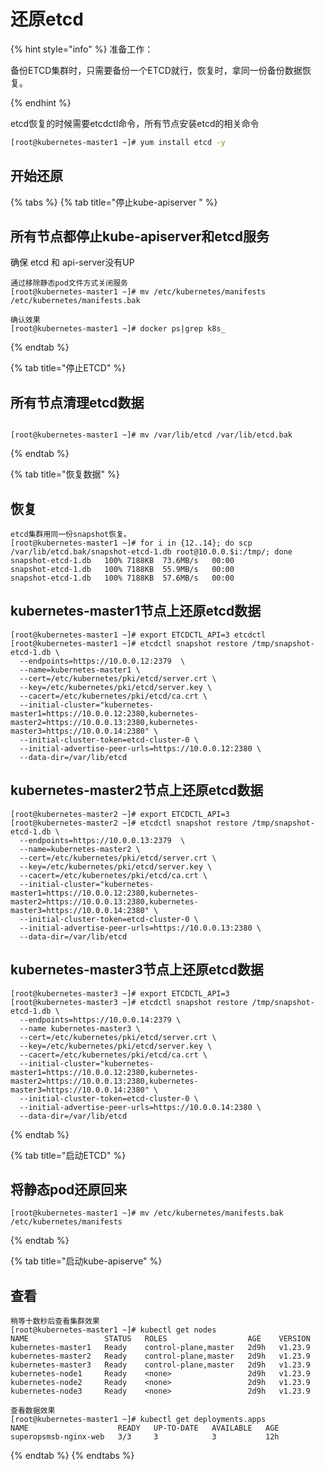# 还原etcd

{% hint style="info" %}
准备工作：&#x20;

备份ETCD集群时，只需要备份一个ETCD就行，恢复时，拿同一份备份数据恢复。


{% endhint %}

etcd恢复的时候需要etcdctl命令，所有节点安装etcd的相关命令

```bash
[root@kubernetes-master1 ~]# yum install etcd -y
```

## 开始还原

{% tabs %}
{% tab title="停止kube-apiserver " %}
## 所有节点都停止kube-apiserver和etcd服务

确保 etcd 和 api-server没有UP

```
通过移除静态pod文件方式关闭服务
[root@kubernetes-master1 ~]# mv /etc/kubernetes/manifests /etc/kubernetes/manifests.bak

确认效果
[root@kubernetes-master1 ~]# docker ps|grep k8s_
```
{% endtab %}

{% tab title="停止ETCD" %}
## 所有节点清理etcd数据

```

[root@kubernetes-master1 ~]# mv /var/lib/etcd /var/lib/etcd.bak
```
{% endtab %}

{% tab title="恢复数据" %}
## 恢复

```
etcd集群用同一份snapshot恢复。
[root@kubernetes-master1 ~]# for i in {12..14}; do scp /var/lib/etcd.bak/snapshot-etcd-1.db root@10.0.0.$i:/tmp/; done
snapshot-etcd-1.db   100% 7188KB  73.6MB/s   00:00
snapshot-etcd-1.db   100% 7188KB  55.9MB/s   00:00
snapshot-etcd-1.db   100% 7188KB  57.6MB/s   00:00
```

## kubernetes-master1节点上还原etcd数据

```
[root@kubernetes-master1 ~]# export ETCDCTL_API=3 etcdctl 
[root@kubernetes-master1 ~]# etcdctl snapshot restore /tmp/snapshot-etcd-1.db \
  --endpoints=https://10.0.0.12:2379  \
  --name=kubernetes-master1 \
  --cert=/etc/kubernetes/pki/etcd/server.crt \
  --key=/etc/kubernetes/pki/etcd/server.key \
  --cacert=/etc/kubernetes/pki/etcd/ca.crt \
  --initial-cluster="kubernetes-master1=https://10.0.0.12:2380,kubernetes-master2=https://10.0.0.13:2380,kubernetes-master3=https://10.0.0.14:2380" \
  --initial-cluster-token=etcd-cluster-0 \
  --initial-advertise-peer-urls=https://10.0.0.12:2380 \
  --data-dir=/var/lib/etcd
```

## kubernetes-master2节点上还原etcd数据

```
[root@kubernetes-master2 ~]# export ETCDCTL_API=3 
[root@kubernetes-master2 ~]# etcdctl snapshot restore /tmp/snapshot-etcd-1.db \
  --endpoints=https://10.0.0.13:2379  \
  --name=kubernetes-master2 \
  --cert=/etc/kubernetes/pki/etcd/server.crt \
  --key=/etc/kubernetes/pki/etcd/server.key \
  --cacert=/etc/kubernetes/pki/etcd/ca.crt \
  --initial-cluster="kubernetes-master1=https://10.0.0.12:2380,kubernetes-master2=https://10.0.0.13:2380,kubernetes-master3=https://10.0.0.14:2380" \
  --initial-cluster-token=etcd-cluster-0 \
  --initial-advertise-peer-urls=https://10.0.0.13:2380 \
  --data-dir=/var/lib/etcd
```

## kubernetes-master3节点上还原etcd数据

```
[root@kubernetes-master3 ~]# export ETCDCTL_API=3
[root@kubernetes-master3 ~]# etcdctl snapshot restore /tmp/snapshot-etcd-1.db \
  --endpoints=https://10.0.0.14:2379 \
  --name kubernetes-master3 \
  --cert=/etc/kubernetes/pki/etcd/server.crt \
  --key=/etc/kubernetes/pki/etcd/server.key \
  --cacert=/etc/kubernetes/pki/etcd/ca.crt \
  --initial-cluster="kubernetes-master1=https://10.0.0.12:2380,kubernetes-master2=https://10.0.0.13:2380,kubernetes-master3=https://10.0.0.14:2380" \
  --initial-cluster-token=etcd-cluster-0 \
  --initial-advertise-peer-urls=https://10.0.0.14:2380 \
  --data-dir=/var/lib/etcd
```
{% endtab %}

{% tab title="启动ETCD" %}
## 将静态pod还原回来

```
[root@kubernetes-master1 ~]# mv /etc/kubernetes/manifests.bak /etc/kubernetes/manifests
```
{% endtab %}

{% tab title="启动kube-apiserve" %}
## 查看

```
稍等十数秒后查看集群效果
[root@kubernetes-master1 ~]# kubectl get nodes
NAME                 STATUS   ROLES                  AGE    VERSION
kubernetes-master1   Ready    control-plane,master   2d9h   v1.23.9
kubernetes-master2   Ready    control-plane,master   2d9h   v1.23.9
kubernetes-master3   Ready    control-plane,master   2d9h   v1.23.9
kubernetes-node1     Ready    <none>                 2d9h   v1.23.9
kubernetes-node2     Ready    <none>                 2d9h   v1.23.9
kubernetes-node3     Ready    <none>                 2d9h   v1.23.9

查看数据效果
[root@kubernetes-master1 ~]# kubectl get deployments.apps
NAME                    READY   UP-TO-DATE   AVAILABLE   AGE
superopsmsb-nginx-web   3/3     3            3           12h
```
{% endtab %}
{% endtabs %}
